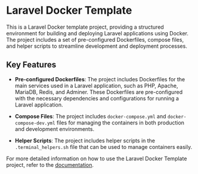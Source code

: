 # Laravel Docker Template

This is a Laravel Docker template project, providing a structured environment for building and deploying Laravel applications using Docker. The project includes a set of pre-configured Dockerfiles, compose files, and helper scripts to streamline development and deployment processes.

## Key Features

- **Pre-configured Dockerfiles**: The project includes Dockerfiles for the main services used in a Laravel application, such as PHP, Apache, MariaDB, Redis, and Adminer. These Dockerfiles are pre-configured with the necessary dependencies and configurations for running a Laravel application.

- **Compose Files**: The project includes `docker-compose.yml` and `docker-compose-dev.yml` files for managing the containers in both production and development environments.

- **Helper Scripts**: The project includes helper scripts in the `.terminal_helpers.sh` file that can be used to manage containers easily.

For more detailed information on how to use the Laravel Docker Template project, refer to the [documentation](docs/LARAVEL_DOCKER.md).
